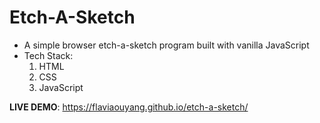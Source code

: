 # Etch-A-Sketch
- A simple browser etch-a-sketch program built with vanilla JavaScript
- Tech Stack:
  1. HTML
  2. CSS
  3. JavaScript

**LIVE DEMO**: https://flaviaouyang.github.io/etch-a-sketch/
